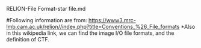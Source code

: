 RELION-File Format-star file.md

#Following information are from: https://www3.mrc-lmb.cam.ac.uk/relion//index.php?title=Conventions_%26_File_formats
*Also in this wikipedia link, we can find the image I/O file formats, and the definition of CTF.

